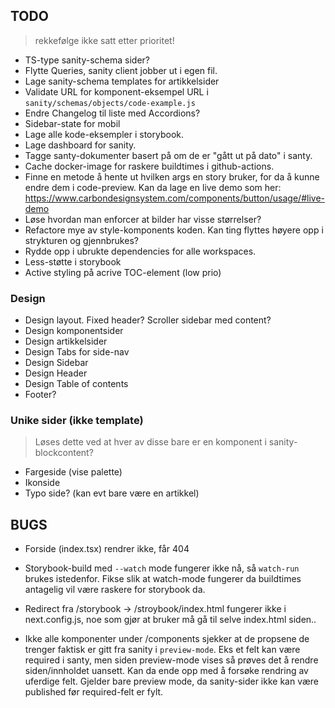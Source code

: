## TODO

> rekkefølge ikke satt etter prioritet!

- TS-type sanity-schema sider?
- Flytte Queries, sanity client jobber ut i egen fil.
- Lage sanity-schema templates for artikkelsider
- Validate URL for komponent-eksempel URL i `sanity/schemas/objects/code-example.js`
- Endre Changelog til liste med Accordions?
- Sidebar-state for mobil
- Lage alle kode-eksempler i storybook.
- Lage dashboard for sanity.
- Tagge santy-dokumenter basert på om de er "gått ut på dato" i santy.
- Cache docker-image for raskere buildtimes i github-actions.
- Finne en metode å hente ut hvilken args en story bruker, for da å kunne endre dem i code-preview. Kan da lage en live demo som her: https://www.carbondesignsystem.com/components/button/usage/#live-demo
- Løse hvordan man enforcer at bilder har visse størrelser?
- Refactore mye av style-komponents koden. Kan ting flyttes høyere opp i strykturen og gjennbrukes?
- Rydde opp i ubrukte dependencies for alle workspaces.
- Less-støtte i storybook
- Active styling på acrive TOC-element (low prio)

### Design

- Design layout. Fixed header? Scroller sidebar med content?
- Design komponentsider
- Design artikkelsider
- Design Tabs for side-nav
- Design Sidebar
- Design Header
- Design Table of contents
- Footer?

### Unike sider (ikke template)

> Løses dette ved at hver av disse bare er en komponent i sanity-blockcontent?

- Fargeside (vise palette)
- Ikonside
- Typo side? (kan evt bare være en artikkel)

## BUGS

- Forside (index.tsx) rendrer ikke, får 404

- Storybook-build med `--watch` mode fungerer ikke nå, så `watch-run` brukes istedenfor. Fikse slik at watch-mode fungerer da buildtimes antagelig vil være raskere for storybook da.

- Redirect fra /storybook -> /stroybook/index.html fungerer ikke i next.config.js, noe som gjør at bruker må gå til selve index.html siden..

- Ikke alle komponenter under /components sjekker at de propsene de trenger faktisk er gitt fra sanity i `preview-mode`. Eks et felt kan være required i santy, men siden preview-mode vises så prøves det å rendre siden/innholdet uansett. Kan da ende opp med å forsøke rendring av uferdige felt. Gjelder bare preview mode, da sanity-sider ikke kan være published før required-felt er fylt.
